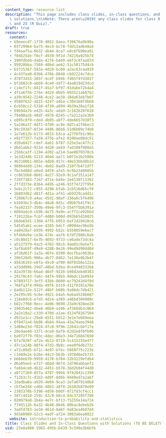 ```yaml
---
content_type: resource-list
description: "This page includes class slides, in-class questions, and in-class question\
  \ solutions.\n\nNote: There aren\u2019t any class slides for class 9 (Exam 1), 14,\
  \ and 25 (R Quiz)."
draft: true
resources:
  content:
  - b9eeecd7-1f78-4052-8aea-f39676a9b90a
  - 03f29964-ba75-4ec4-bc78-fdd13ad648a4
  - fd4aaf5a-6b32-4b44-8ca7-e8c6f690ea91
  - f04b25de-f0cf-4939-9f2d-7d219a925b74
  - 390fdbd4-da0a-42f6-b449-e6f3c8faa87d
  - 95028bba-7569-40bd-ae62-51c50175d4cb
  - b3725367-583a-4d29-bc00-a2ac63caa919
  - 4c43fea0-83b6-476b-8848-cb82224c7dce
  - d78f3d33-365f-4cdf-b94b-fd85f4fd3837
  - bf2682c8-abb9-4ce0-a9f7-4aa819d23dcd
  - c14ef1fc-841f-45a7-bf97-91dabe72b4a4
  - 4f1a6f56-276e-4d24-8bb5-093521ab07b2
  - a39c9542-2248-4ce2-ae38-104a63eb7b6f
  - d580f632-a815-4247-a4ba-c38e168fdbb8
  - 6cb58cc2-5310-4f39-a894-4b39a38a1f18
  - 69b94a7b-e435-4a3c-ada9-2c162628f618
  - f9400a2b-40df-4978-8245-c7a212a2e369
  - e895c8f0-cded-4b05-a8f7-dde6657d38f3
  - 5a2d6a37-8df1-4f89-ac9e-8d7ca2f4bec3
  - 99c593d7-8f34-4406-86b8-51d6b09c74b8
  - 1e7e612b-b173-4015-b3ca-a27f0fb1c96a
  - e92f7357-fa59-475b-afe2-0106ae08dc51
  - d39a0427-cdef-4ab1-b787-525e3ac47fc2
  - dbd1abb2-921d-4d20-aeb9-fad108f980a5
  - 25b6ca3f-1194-4202-a214-5ae0070370cb
  - 1e3d244b-5213-4044-aa71-b071e2b2586b
  - 463100b1-801e-4db9-917c-48e53bbd8b1d
  - 96064dd8-134c-4b82-8ad9-310f7b471df7
  - fbcb488d-e6ed-4459-afe5-6c9b2340885b
  - cc0616b6-0b01-4e27-92e9-9c1af351a147
  - f29f7303-7167-4f1e-bd4e-2e4130f13392
  - 2ffd373e-8364-4495-a246-93f74727f954
  - 5ebc2c72-c955-4298-bfab-2cb516d65cf8
  - 1b803db2-d81f-4d1a-af41-ab9329cadd1c
  - f28867c9-a4ac-45d1-98af-336a8c5f6496
  - b1603bc3-db4c-48a8-8d1c-d9b67b41f9c3
  - fea92337-350b-49e6-9fc3-554ff5b6391a
  - 6094adcd-cb9b-4e75-9a9e-acff1ce92bbd
  - f19122ba-fcbf-4d60-b00d-093b65d16025
  - b6de65d1-1360-47fb-b953-6ef2d29410c6
  - 54545ab1-ecee-4265-bdcf-d0994ec96e5b
  - ea8428a7-b939-4992-b52c-b550059e6ec7
  - bf4b0e9a-ce36-474c-aaf6-b7df2986c6ab
  - c0c88d17-6e7b-4693-9733-ce6ade73dc4a
  - a51275f9-4ac5-4762-98cb-9ae01c0a5e71
  - 3af8ab9f-d9e9-4288-8e26-99ed9d90dd04
  - af26d61f-1a3a-46fe-8390-0ecfbac0636a
  - 20b520d5-906a-4b77-8462-7e136e0b3b4f
  - 85636193-e6fa-45c0-a700-8df01b6e122a
  - a33dd09b-29d7-48bd-b2ba-8ce494833268
  - 82a3973b-66a4-46df-9228-b98d2ebd0383
  - 29170c43-7a6c-44f4-99b5-94bdc13a993e
  - b7803f27-3ef5-43bb-8600-ec79242d4f8d
  - 768fa3f4-99da-49f6-b319-411f0101a70e
  - 6adb112e-512f-48bf-b08b-9a96dc7db421
  - 2e295c95-5c6e-4921-b4a5-6eba4524b687
  - 118e8dc6-e7d3-4d14-a389-a46bd304908c
  - b82c7f68-9ecc-4e0b-9690-23a9c928ee28
  - 39035462-4be8-46b9-a106-af368db3c864
  - 3a2e10a2-c339-470d-a1ae-d124f8167504
  - d931e1cc-29e8-4551-b912-3e1e7e669eea
  - 6f8471a4-bb06-4b64-94aa-43a74aee3948
  - 1d80e23d-f824-4fc0-9f96-22641cbbf17e
  - 20e4ae49-3371-4ce9-8af8-62d2e8f0fb96
  - ba972f79-f03c-4dec-86e3-34e716847650
  - 67a7820f-af2a-4b13-8719-5c415215e477
  - d7c1a14b-80f4-47d2-9b8c-eee0f6db273c
  - a72c89d5-bf1c-4e97-b7ec-5668f75c223e
  - c140de2e-b26e-44c3-bb3b-1970d6e2b735
  - b668eb39-9959-4178-b784-32b3229efdb4
  - d6a05ee5-ef27-46bd-9674-2d796abbaef2
  - fe6b4ce0-db32-4451-b578-3bd2b04f44d0
  - a871f2b9-85fa-4787-99b6-9f42842c1398
  - f12b3c7c-d1b2-4d0f-8d6b-9d49ed7a2abf
  - 2dadba6a-a939-4e04-9ca3-2e7a079148b8
  - cbfbe2d4-cd6b-48b3-a8f0-2b102b870e99
  - 2385370b-5396-4d50-b0df-071fd3cf4cc1
  - 58fc4d10-259c-42c9-b8c4-84c37285f788
  - 020979a0-1b4a-4e7c-bf13-f5255e14a724
  - f749112b-6a32-4b40-8646-00bac8ebeb2b
  - 3adfd783-1e34-461d-8a6f-9a83ea4b07d4
  - 9d160980-52c3-4adf-a724-3083a6ea0822
  website: introduction-to-probability-and-statistics
title: Class Slides and In-Class Questions with Solutions (TO BE DELETED)
uid: 23e8a908-5983-495b-b439-5c598e3b6bfb
---
```

